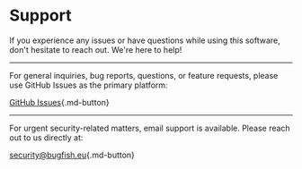 # Support

If you experience any issues or have questions while using this software, don't hesitate to reach out. We're here to help!

---

For general inquiries, bug reports, questions, or feature requests, please use GitHub Issues as the primary platform:

[GitHub Issues](https://github.com/bugfishtm/bugfish-winclean/issues){.md-button}

---

For urgent security-related matters, email support is available. Please reach out to us directly at:

[security@bugfish.eu](mailto:security@bugfish.eu){.md-button}